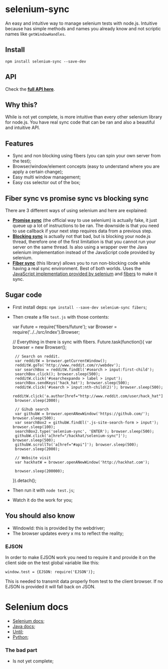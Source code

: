 # selenium-sync

An easy and intuitive way to manage selenium tests with node.js.
Intuitive because has simple methods and names you already know and not
scriptic names like `getWindowHandles`.



## Install

    npm install selenium-sync --save-dev


## API

Check the **[full API here](https://rawgit.com/hackhat/selenium-sync/master/docs/jsduck/index.html)**.

## Why this?

While is not yet complete, is more intuitive than every other selenium
library for node.js. You have real sync code that can be ran and also
a beautiful and intuitive API.



## Features

 - Sync and non blocking using fibers (you can spin your own server from the test);
 - Browser/window/element concepts (easy to understand where you are apply a certain change);
 - Easy multi window management;
 - Easy css selector out of the box;



## Fiber sync vs promise sync vs blocking sync

There are 3 different ways of using selenium and here are explained:

 - [**Promise sync**](https://code.google.com/p/selenium/wiki/WebDriverJs) (the official way to use selenium) is actually fake, it just queue up a lot of instructions to be ran. The downside is that you need to use callback if your next step requires data from a previous step. 
 - [**Blocking sync**](https://github.com/jsdevel/webdriver-sync) is actually not that bad, but is blocking your node.js thread, therefore one of the first limitation is that you cannot run your server on the same thread. Is also using a wrapper over the Java selenium implementation instead of the JavaScript code provided by selenium.
 - [**Fiber sync**](https://github.com/hackhat/selenium-sync) (this library) allows you to run non-blocking code while having a real sync environment. Best of both worlds. Uses the [JavaScript implementation provided by selenium](https://code.google.com/p/selenium/wiki/WebDriverJs) and [fibers](https://github.com/laverdet/node-fibers) to make it sync.



## Sugar code

 - First install deps: `npm install --save-dev selenium-sync fibers`;

 - Then create a file `test.js` with those contents:



    var Future  = require('fibers/future');
    var Browser = require('../../src/index').Browser;

    // Everything in there is sync with fibers.
    Future.task(function(){
        var browser = new Browser();

        // Search on reddit.
        var redditW = browser.getCurrentWindow();
        redditW.goTo('http://www.reddit.com/r/webdev');
        var searchBox = redditW.findEl('#search > input:first-child');
        searchBox.click(); browser.sleep(500);
        redditW.click('#searchexpando > label > input');
        searchBox.sendKeys('hack_hat'); browser.sleep(500);
        redditW.click('#search > input:nth-child(2)'); browser.sleep(500);
        redditW.click('a.author[href="http://www.reddit.com/user/hack_hat"]');
        browser.sleep(2000);

        // Gihub search
        var githubW = browser.openANewWindow('https://github.com/'); browser.sleep(500);
        var searchBox2 = githubW.findEl('.js-site-search-form > input'); browser.sleep(100);
        searchBox2.type('selenium-sync', 'ENTER'); browser.sleep(500);
        githubW.click('a[href="/hackhat/selenium-sync"]'); browser.sleep(500);
        githubW.scrollTo('a[href="#api"]'); browser.sleep(500);
        browser.sleep(2000);

        // Website visit
        var hackhatW = browser.openANewWindow('http://hackhat.com');

        browser.sleep(200000);
    }).detach();



 - Then run it with `node test.js`;

 - Watch it do the work for you;



## You should also know

 - WindowId: this is provided by the webdriver;
 - The browser updates every x ms to reflect the reality;


### EJSON

In order to make EJSON work you need to require it and provide it on the client side
on the test global variable like this:

    window.test = {EJSON: require('EJSON')};

This is needed to transmit data properly from test to the client browser. If no EJSON is provided it will fall back on JSON.

# Selenium docs

 - [Selenium docs](http://selenium.googlecode.com/git/docs/api/javascript/class_webdriver_WebDriver.html);
 - [Java docs](http://selenium.googlecode.com/git/docs/api/java/org/openqa/selenium/package-summary.html);
 - [Until](http://selenium.googlecode.com/git/docs/api/javascript/source/lib/webdriver/until.js.src.html);
 - [Python](http://selenium-python.readthedocs.org/api.html#selenium.webdriver.remote.webdriver.WebDriver.current_window_handle);



### The bad part

 - Is not yet complete;

